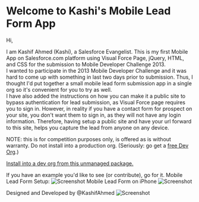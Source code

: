 Welcome to Kashi's Mobile Lead Form App
=======================================

Hi, 

I am Kashif Ahmed (Kashi), a Salesforce Evangelist. This is my first Mobile App on Salesforce.com platform using Visual Force Page, jQuery, HTML, and CSS for the submission to Mobile Developer Challenge 2013. 
<br>
I wanted to participate in the 2013 Mobile Developer Challenge and it was hard to come up with something in last two days prior to submission. Thus, I thought I'd put together a small mobile lead form submission app in a single org so it's convenient for you to try as well.
<br>
I have also added the instructions on how you can make it a public site to bypass authentication for lead submission, as Visual Force page requires you to sign in. However, in reality if you have a contact form for prospect on your site, you don't want them to sign in, as they will not have any login information. Therefore, having setup a public site and have your url forward to this site, helps you capture the lead from anyone on any device. 

NOTE: this is for competition purposes only, is offered as is without warranty.  Do not install into a production org.  (Seriously: go get a [free Dev Org](http://developer.force.com/join).)

[Install into a dev org from this unmanaged package.](https://login.salesforce.com/packaging/installPackage.apexp?p0=04tU0000000Ua1n)

If you have an example you'd like to see (or contribute), go for it.
Mobile Lead Form Setup:
![Screenshot](https://raw.github.com/kashiahmed/Mobile-Lead-Form/master/screenshots/Mobile_Lead_Form_Setup.jpg "Optional title")
Mobile Lead Form on iPhone
![Screenshot](https://raw.github.com/kashiahmed/Mobile-Lead-Form/master/screenshots/web%20to%20lead.png "Optional title")

Designed and Developed by @KashifAhmed
![Screenshot](https://raw.github.com/kashiahmed/Mobile-Lead-Form/master/screenshots/webiderforcelogo.png "Optional title")
